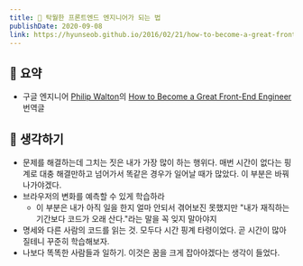 ```yaml
---
title: 🔧 탁월한 프론트엔드 엔지니어가 되는 법
publishDate: 2020-09-08
link: https://hyunseob.github.io/2016/02/21/how-to-become-a-great-frontend-engineer/
---
```

## 📝 요약 
- 구글 엔지니어 [Philip Walton](https://github.com/philipwalton)의 [How to Become a Great Front-End Engineer](https://philipwalton.com/articles/how-to-become-a-great-front-end-engineer/) 번역글  

## 🤔 생각하기 
- 문제를 해결하는데 그치는 짓은 내가 가장 많이 하는 행위다. 매번 시간이 없다는 핑계로 대충 해결만하고 넘어가서 똑같은 경우가 일어날 때가 많았다. 이 부분은 바꿔나가야겠다.  
- 브라우저의 변화를 예측할 수 있게 학습하라
  - 이 부분은 내가 아직 일을 한지 얼마 안되서 겪어보진 못했지만 "내가 재직하는 기간보다 코드가 오래 산다."라는 말을 꼭 잊지 말아야지
- 명세와 다른 사람의 코드를 읽는 것. 모두다 시간 핑계 타령이었다. 곧 시간이 많아질테니 꾸준히 학습해보자. 
- 나보다 똑똑한 사람들과 일하기. 이것은 꿈을 크게 잡아야겠다는 생각이 들었다.  
